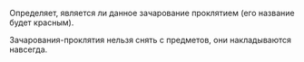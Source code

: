 Определяет, является ли данное зачарование проклятием (его название будет красным).

Зачарования-проклятия нельзя снять с предметов, они накладываются навсегда.